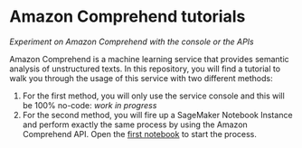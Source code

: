 # Amazon Comprehend tutorials
*Experiment on Amazon Comprehend with the console or the APIs*

Amazon Comprehend is a machine learning service that provides semantic analysis of unstructured texts. In this repository, you will find a tutorial to walk you through the usage of this service with two different methods:

1. For the first method, you will only use the service console and this will be 100% no-code: *work in progress*
2. For the second method, you will fire up a SageMaker Notebook Instance and perform exactly the same process by using the Amazon Comprehend API. Open the [first notebook](notebooks/1_dataset_preparation.ipynb) to start the process.
